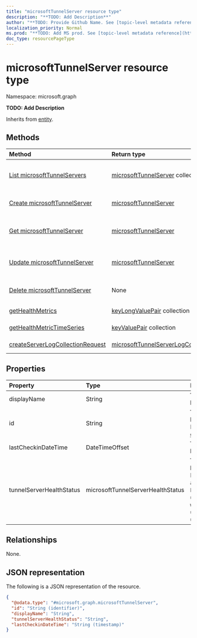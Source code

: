 ```yaml
---
title: "microsoftTunnelServer resource type"
description: "**TODO: Add Description**"
author: "**TODO: Provide Github Name. See [topic-level metadata reference](https://msgo.azurewebsites.net/add/document/guidelines/metadata.html#topic-level-metadata)**"
localization_priority: Normal
ms.prod: "**TODO: Add MS prod. See [topic-level metadata reference](https://msgo.azurewebsites.net/add/document/guidelines/metadata.html#topic-level-metadata)**"
doc_type: resourcePageType
---
```


# microsoftTunnelServer resource type

Namespace: microsoft.graph

**TODO: Add Description**


Inherits from [entity](../resources/entity.md).

## Methods
|Method|Return type|Description|
|:---|:---|:---|
|[List microsoftTunnelServers](../api/microsofttunnelserver-list.md)|[microsoftTunnelServer](../resources/microsofttunnelserver.md) collection|Get a list of the [microsoftTunnelServer](../resources/microsofttunnelserver.md) objects and their properties.|
|[Create microsoftTunnelServer](../api/microsofttunnelserver-create.md)|[microsoftTunnelServer](../resources/microsofttunnelserver.md)|Create a new [microsoftTunnelServer](../resources/microsofttunnelserver.md) object.|
|[Get microsoftTunnelServer](../api/microsofttunnelserver-get.md)|[microsoftTunnelServer](../resources/microsofttunnelserver.md)|Read the properties and relationships of a [microsoftTunnelServer](../resources/microsofttunnelserver.md) object.|
|[Update microsoftTunnelServer](../api/microsofttunnelserver-update.md)|[microsoftTunnelServer](../resources/microsofttunnelserver.md)|Update the properties of a [microsoftTunnelServer](../resources/microsofttunnelserver.md) object.|
|[Delete microsoftTunnelServer](../api/microsofttunnelserver-delete.md)|None|Deletes a [microsoftTunnelServer](../resources/microsofttunnelserver.md) object.|
|[getHealthMetrics](../api/microsofttunnelserver-gethealthmetrics.md)|[keyLongValuePair](../resources/keylongvaluepair.md) collection|**TODO: Add Description**|
|[getHealthMetricTimeSeries](../api/microsofttunnelserver-gethealthmetrictimeseries.md)|[keyValuePair](../resources/synchronization-keyvaluepair.md) collection|**TODO: Add Description**|
|[createServerLogCollectionRequest](../api/microsofttunnelserver-createserverlogcollectionrequest.md)|[microsoftTunnelServerLogCollectionResponse](../resources/microsofttunnelserverlogcollectionresponse.md)|**TODO: Add Description**|

## Properties
|Property|Type|Description|
|:---|:---|:---|
|displayName|String|**TODO: Add Description**|
|id|String|**TODO: Add Description** Inherited from [entity](../resources/entity.md)|
|lastCheckinDateTime|DateTimeOffset|**TODO: Add Description**|
|tunnelServerHealthStatus|microsoftTunnelServerHealthStatus|**TODO: Add Description**. Possible values are: `unknown`, `healthy`, `unhealthy`, `warning`, `offline`, `upgradeInProgress`, `upgradeFailed`.|

## Relationships
None.

## JSON representation
The following is a JSON representation of the resource.
<!-- {
  "blockType": "resource",
  "keyProperty": "id",
  "@odata.type": "microsoft.graph.microsoftTunnelServer",
  "baseType": "microsoft.graph.entity",
  "openType": false
}
-->
``` json
{
  "@odata.type": "#microsoft.graph.microsoftTunnelServer",
  "id": "String (identifier)",
  "displayName": "String",
  "tunnelServerHealthStatus": "String",
  "lastCheckinDateTime": "String (timestamp)"
}
```

